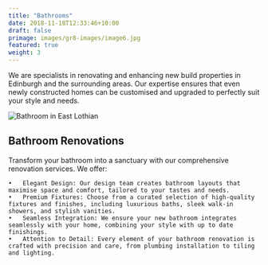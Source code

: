 ```yaml
---
title: "Bathrooms"
date: 2018-11-18T12:33:46+10:00
draft: false
primage: images/gr8-images/image6.jpg
featured: true
weight: 3
---
```


We are specialists in renovating and enhancing new build properties in Edinburgh and the surrounding areas. Our expertise ensures that even newly constructed homes can be customised and upgraded to perfectly suit your style and needs.

<!--more-->

![Bathroom in East Lothian](images/gr8-images/image6.jpg)

## Bathroom Renovations

Transform your bathroom into a sanctuary with our comprehensive renovation services. We offer:

    •	Elegant Design: Our design team creates bathroom layouts that maximise space and comfort, tailored to your tastes and needs.
    •	Premium Fixtures: Choose from a curated selection of high-quality fixtures and finishes, including luxurious baths, sleek walk-in showers, and stylish vanities.
    •	Seamless Integration: We ensure your new bathroom integrates seamlessly with your home, combining your style with up to date finishings.
    •	Attention to Detail: Every element of your bathroom renovation is crafted with precision and care, from plumbing installation to tiling and lighting.
